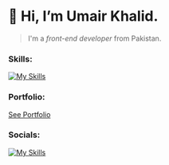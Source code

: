 # 👋 Hi, I’m **Umair Khalid**.
>I'm a _front-end developer_ from Pakistan.
### Skills:
[![My Skills](https://skillicons.dev/icons?i=html,css,js,react,redux,tailwind,materialui,bootstrap)](https://skillicons.dev)
### Portfolio:
[See Portfolio](https://umairdev.netlify.app/)
### Socials:
[![My Skills](https://skillicons.dev/icons?i=linkedin)](https://www.linkedin.com/in/umair-khalid-dev1/)
<!---
umairKhalid5/umairKhalid5 is a ✨ special ✨ repository because its `README.md` (this file) appears on your GitHub profile.
You can click the Preview link to take a look at your changes.
--->
